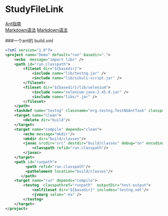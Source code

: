 # StudyFileLink
[Ant指南](http://www.cnblogs.com/hoojo/archive/2013/06/14/java_ant_project_target_task_run.html)  
[Markdown语法](https://github.com/adam-p/markdown-here/wiki/Markdown-Cheatsheet)
[Markdown语法](https://segmentfault.com/markdown)

###一个ant的 build.xml
```xml
<?xml version="1.0"?>
<project name="Demo" default="run" basedir=".">
    <echo  message="import libs" />
    <path id="run.classpath">
        <fileset dir="${basedir}">
            <include name="lib/testng.jar" />
            <include name="lib/sikuli-script.jar" />
        </fileset>
        <fileset dir="${basedir}/lib/selenium">
            <include name="selenium-java-2.45.0.jar" />
            <include name="libs/*.jar" />
        </fileset>
    </path>
    <taskdef name="testng" classname="org.testng.TestNGAntTask" classpathref="run.classpath" />
    <target name="clean">
        <delete dir="build"/>
    </target>
    <target name="compile" depends="clean">
        <echo message="mkdir"/>
        <mkdir dir="build/classes"/>
        <javac srcdir="src" destdir="build/classes" debug="on" encoding="UTF-8">
            <classpath refid="run.classpath"/>
        </javac>
    </target>
    <path id="runpath"> 
         <path refid="run.classpath"/> 
         <pathelement location="build/classes"/> 
       </path> 
    <target name="run" depends="compile">
        <testng  classpathref="runpath"  outputDir="test-output">
            <xmlfileset dir="${basedir}" includes="testng.xml"/>
            <jvmarg value="-ea" />
        </testng>
    </target>
</project>
```
